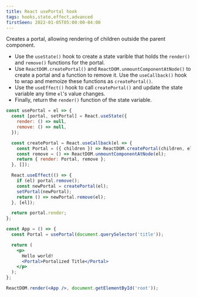 ```yaml
---
title: React usePortal hook
tags: hooks,state,effect,advanced
firstSeen: 2022-01-05T05:00:00-04:00
---
```


Creates a portal, allowing rendering of children outside the parent component.

- Use the `useState()` hook to create a state varible that holds the `render()` and `remove()` functions for the portal.
- Use `ReactDOM.createPortal()` and `ReactDOM.unmountComponentAtNode()` to create a portal and a function to remove it. Use the `useCallback()` hook to wrap and memoize these functions as `createPortal()`.
- Use the `useEffect()` hook to call `createPortal()` and update the state variable any time `el`'s value changes.
- Finally, return the `render()` function of the state variable.

```jsx
const usePortal = el => {
  const [portal, setPortal] = React.useState({
    render: () => null,
    remove: () => null,
  });

  const createPortal = React.useCallback(el => {
    const Portal = ({ children }) => ReactDOM.createPortal(children, el);
    const remove = () => ReactDOM.unmountComponentAtNode(el);
    return { render: Portal, remove };
  }, []);

  React.useEffect(() => {
    if (el) portal.remove();
    const newPortal = createPortal(el);
    setPortal(newPortal);
    return () => newPortal.remove(el);
  }, [el]);

  return portal.render;
};
```

```jsx
const App = () => {
  const Portal = usePortal(document.querySelector('title'));

  return (
    <p>
      Hello world!
      <Portal>Portalized Title</Portal>
    </p>
  );
};

ReactDOM.render(<App />, document.getElementById('root'));
```
